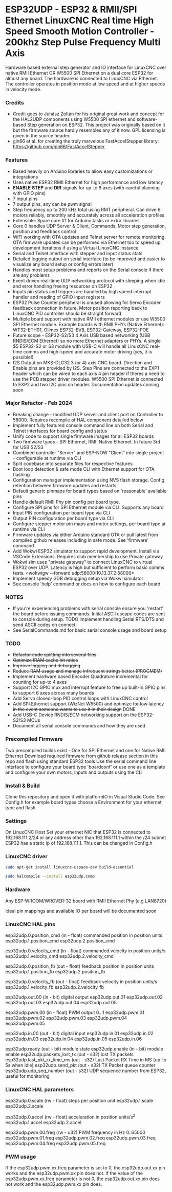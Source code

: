# ESP32UDP - ESP32 & RMII/SPI Ethernet LinuxCNC Real time High Speed Smooth Motion Controller - 200khz Step Pulse Frequency Multi Axis
Hardware based external step generator and IO interface for LinuxCNC over native RMII Ethernet OR W5500 SPI Ethernet on a dual core ESP32 for almost any board.
The hardware is connected to LinuxCNC via Ethernet.
The controller operates in position mode at low speed and at higher speeds in velocity mode.


### Credits
* Credit goes to Juhász Zoltán for his original great work and concept for the HAL2UDP components using W5500 SPI ethernet and software-based Step generation on ESP32.
This project was originally based on it but the firmware source hardly resembles any of it now. GPL licensing is given in the source header.
* gin66 et al. for creating the truly marvelous FastAccelStepper library: https://github.com/gin66/FastAccelStepper


### Features
* Based heavily on Arduino libraries to allow easy customizations or integrations
* Uses native ESP32 RMII Ethernet for high performance and low latency
* **ENABLE** **STEP** and **DIR** signals for up-to 6 axes (with careful planning with GPIO pins)
* 7 input pins
* 7 output pins, any can be pwm signal
* Step frequency up to 200 kHz total using RMT peripheral. Can drive 6 motors reliably, smoothly and accurately across all acceleration profiles
* Extensible: Spare core #1 for Arduino tasks or extra libraries
* Core 0 handles UDP Server & Client, Commands, Motor step generation, position and feedback control
* WiFI working with OTA updates and Telnet server for remote monitoring. OTA firmware updates can be performed via Ethernet too to speed up development iterations if using a Virtual LinuxCNC instance
* Serial and Telnet interface with stepper and input status stats
* Detailed logging output on serial interface (to be improved and easier to visualize any board setup or config errors later)
* Handles most setup problems and reports on the Serial console if there are any problems
* Event driven real-time UDP networking protocol with sleeping when idle and error handling freeing resources on ESP32
* Inputs pin status and triggers are handled by high speed interrupt handler and reading of GPIO input registers
* ESP32 Pulse Counter peripheral is unused allowing for Servo Encoder feedback connection in future. Motor position reporting back to LinuxCNC PID controller should be straight forward
* Multiple board support with native RMII ethernet modules or use W5500 SPI Ethernet module. Example boards with RMII PHYs (Native Ethernet): WT32-ETH01, Olimex ESP32-EVB, ESP32-Gateway, ESP32-POE
* Future scope - ESP32-S2/S3 4 Axis USB based networking (USB RNDIS/ECM Ethernet) so no more Ethernet adapters or PHYs. A single $5 ESP32-S2 or S3 module with USB-C will handle all LinuxCNC real-time comms and high-speed and accurate motor driving (yes, it is possible!)
* I2S Output on MKS-DLC32 3 (or 4) axis CNC board. Direction and Enable pins are provided by I2S. Step Pins are connected to the EXP1 header which can be wired to each axis 4 pin header if theres a need to use the PCB stepper driver modules. W5500 SPI Ethernet is connected to EXP2 and two I2C pins on header. Documentation updates coming soon

### Major Refactor - Feb 2024
* Breaking change - modified UDP server and client port on Controller to 58000. Requires recompile of HAL component detailed below
* Implement fully featured console command line on both Serial and Telnet interfaces for board config and status
* Unify code to support single firmware images for all ESP32 boards
* Two firmware types - SPI Ethernet, RMII Native Ethernet. In future 3rd for USB S2/S3
* Combined controller "Server" and ESP-NOW "Client" into single project - configurable at runtime via CLI
* Split codebase into separate files for respective features
* Boot loop detection & safe mode CLI with Ethernet support for OTA flashing
* Configuration manager implementation using NVS flash storage. Config retention between firmware updates and restarts
* Default generic pinmaps for board types based on 'reasonable' available pins
* Handle default RMII Phy pin config per board type. 
* Configure SPI pins for SPI Ethernet module via CLI. Supports any board
* Input PIN configuration per board type via CLI
* Output PIN configuration per board type via CLI
* Configure stepper motor pin maps and motor settings, per board type at runtime via CLI
* Firmware updates via either Arduino standard OTA or pull latest from compiled github releases including in safe mode. See 'firmware' command
* Add Wokwi ESP32 simulator to support rapid development. Install via VSCode Extensions. Requires club membership to use Private gateway
* Wokwi sim uses "private gateway" to connect LinuxCNC to virtual ESP32 over UDP. Latency is high but sufficient to perform basic comms tests. <wokwigw --forward udp:58000:10.13.37.2:58000>
* Implement speedy GDB debugging setup via Wokwi simulator
* See console 'help' command or docs on how to configure each board

### NOTES
* If you're experiencing problems with serial console ensure you 'restart' the board before issuing commands. Initial ASCII escape codes are sent to console during setup. TODO implement handling Serial RTS/DTS and send ASCII codes on connect.
* See SerialCommands.md for basic serial console usage and board setup

### TODO
* ~~Refactor code splitting into several files~~
* ~~Optimize IRAM cache hit ratios~~
* ~~Improve logging and debugging~~
* ~~Reduce RAM usage and manage infrequent strings better (PROGMEM)~~
* Implement hardware based Encoder Quadrature incremental for counting for up-to 4 axes
* Support I2C GPIO mux and interrupt feature to free up built-in GPIO pins to support 6 axes across many boards
* Add Servo closed-loop PID control loops with LinuxCNC control
* ~~Add SPI Ethernet support (WizNet W5500) and optimize for low latency in the event someone wants to use it in their design~~ DONE
* Add USB-C Device RNDIS/ECM networking support on the ESP32-S2/S3 MCUs
* Document all serial console commands and how they are used

### Precompiled Firmware
Two precompiled builds exist - One for SPI Ethernet and one for Native RMII Ethernet
Download required firmware from github release section in this repo and flash using standard ESP32 tools
Use the serial command line interface to configure your board type 'boardconf' or use one as a template and configure your own motors, inputs and outputs using the CLI

### Install & Build
Clone this repository and open it with platformIO in Visual Studio Code.
See Config.h for example board types choose a Environment for your ethernet type and flash

### Settings
On LinuxCNC Host
Set your ethernet NIC that ESP32 is connected to 192.168.111.2/24 or any address other than 192.168.111.1 within the /24 subnet
ESP32 has a static ip of 192.168.111.1. This can be changed in Config.h

### LinuxCNC driver
```bash
sudo apt-get install linuxcnc-uspace-dev build-essential
```
```bash
sudo halcompile --install esp32udp.comp
```
### Hardware
Any ESP-WROOM/WROVER-32 board with RMII Ethernet Phy (e.g LAN8720) 

Ideal pin mappings and available IO per board will be documented soon

### LinuxCNC HAL pins
esp32udp.0.position_cmd (in - float) commanded position in position units
esp32udp.1.position_cmd
esp32udp.2.position_cmd

esp32udp.0.velocity_cmd (in - float) commanded velocity in position units/s
esp32udp.1.velocity_cmd
esp32udp.2.velocity_cmd

esp32udp.0.position_fb (out - float) feedback position in position units
esp32udp.1.position_fb
esp32udp.2.position_fb

esp32udp.0.velocity_fb (out - float) feedback velocity in position units/s
esp32udp.1.velocity_fb
esp32udp.2.velocity_fb

esp32udp.out.00 (in - bit) digital output
esp32udp.out.01
esp32udp.out.02
esp32udp.out.03
esp32udp.out.04
esp32udp.out.05

esp32udp.pwm.00 (in - float) PWM output 0...1
esp32udp.pwm.01
esp32udp.pwm.02
esp32udp.pwm.03
esp32udp.pwm.04
esp32udp.pwm.05

esp32udp.in.00 (out - bit) digital input
esp32udp.in.01
esp32udp.in.02
esp32udp.in.03
esp32udp.in.04
esp32udp.in.05
esp32udp.in.06

esp32udp.ready 			 		(out - bit) module state
esp32udp.enable 		 		(in - bit) module enable
esp32udp.packets_lost_tx 		(out - s32) lost TX packets
esp32udp.last_pkt_rx_time_ms	(out - s32) Last Packet RX Time in MS (up-to 5s when idle) 
esp32udp.send_pkt				(out - s32) TX Packet queue counter 
esp32udp.udp_seq_number		    (out - s32) UDP sequence number from ESP32, useful for monitoring 

### LinuxCNC HAL parameters

esp32udp.0.scale (rw - float) steps per position unit
esp32udp.1.scale
esp32udp.2.scale

esp32udp.0.accel (rw - float) acceleration in position units/s<sup>2</sup>
esp32udp.1.accel
esp32udp.2.accel

esp32udp.pwm.00.freq (rw - u32) PWM frequency in Hz 0..65000
esp32udp.pwm.01.freq
esp32udp.pwm.02.freq
esp32udp.pwm.03.freq
esp32udp.pwm.04.freq
esp32udp.pwm.05.freq

### PWM usage
If the esp32udp.pwm.xx.freq parameter is set to 0, the esp32udp.out.xx pin works and the esp32udp.pwm.xx pin does not.
If the value of the esp32udp.pwm.xx.freq parameter is not 0, the esp32udp.out.xx pin does not work and the esp32udp.pwm.xx pin does.


